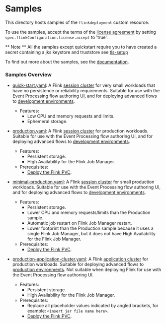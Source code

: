 # Samples

This directory hosts samples of the `flinkdeployment` custom resource.

To use the samples, accept the terms of the [license agreement](https://ibm.biz/ea-license) by setting
`spec.flinkConfiguration.license.accept` to 'true'.

** Note ** All the samples except quickstart require you to have created a secret containing a jks keystore and truststore see [tls-setup](../../../tls-setup)

To find out more about the samples, see the [documentation](https://ibm.github.io/event-automation/ep/installing/planning/#flink-sample-deployments).

### Samples Overview

- [quick-start.yaml](./quick-start.yaml): A Flink [session cluster](https://nightlies.apache.org/flink/flink-docs-release-1.17/docs/concepts/flink-architecture/#flink-session-cluster)
  for very small workloads that have no persistence or reliability requirements. Suitable for use with the Event Processing flow authoring UI,
  and for deploying advanced flows to [development environments](https://ibm.github.io/event-automation/ep/advanced/deploying-development).
   - Features:
      - Low CPU and memory requests and limits.
      - Ephemeral storage.

- [production.yaml](./production.yaml): A Flink [session cluster](https://nightlies.apache.org/flink/flink-docs-release-1.17/docs/concepts/flink-architecture/#flink-session-cluster)
  for production workloads. Suitable for use with the Event Processing flow authoring UI, and for deploying advanced flows to
  [development environments](https://ibm.github.io/event-automation/ep/advanced/deploying-development).
   - Features:
      - Persistent storage.
      - High Availability for the Flink Job Manager.
  - Prerequisites:
      - [Deploy the Flink PVC](https://ibm.github.io/event-automation/ep/installing/planning/#deploying-the-flink-pvc).
 
- [minimal-production.yaml](./minimal-production.yaml): A Flink [session cluster](https://nightlies.apache.org/flink/flink-docs-release-1.17/docs/concepts/flink-architecture/#flink-session-cluster)
  for small production workloads. Suitable for use with the Event Processing flow authoring UI, and for deploying advanced flows to
  [development environments](https://ibm.github.io/event-automation/ep/advanced/deploying-development).
   - Features:
      - Persistent storage.
      - Lower CPU and memory requests/limits than the Production sample.
      - Automatic job restart on Flink Job Manager restart.
      - Lower footprint than the Production sample because it uses a single Flink Job Manager, but it does not have High Availability for the Flink Job Manager.
   - Prerequisites:
      - [Deploy the Flink PVC](https://ibm.github.io/event-automation/ep/installing/planning/#deploying-the-flink-pvc).

- [production-application-cluster.yaml](./production-application-cluster.yaml): A Flink [application cluster](https://nightlies.apache.org/flink/flink-docs-release-1.17/docs/concepts/flink-architecture/#flink-application-cluster)
  for production workloads. Suitable for deploying advanced flows to [production environments](https://ibm.github.io/event-automation/ep/advanced/deploying-production/). Not suitable
  when deploying Flink for use with the Event Processing flow authoring UI.
   - Features:
      - Persistent storage.
      - High Availability for the Flink Job Manager.
   - Prerequisites:
      - Replace all placeholder values indicated by angled brackets, for example: `<insert jar file name here>`.
      - [Deploy the Flink PVC](https://ibm.github.io/event-automation/ep/installing/planning/#deploying-the-flink-pvc).